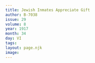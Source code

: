 ```yaml
---
title: Jewish Inmates Appreciate Gift
author: B-7038
issue: 29
volume: 8
year: 1917
month: 34
day: VI
tags:
layout: page.njk
image:
---
```





